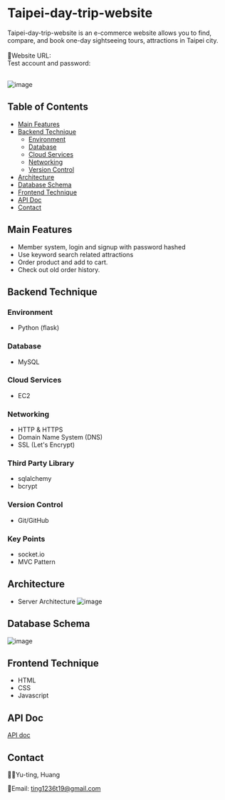 # Taipei-day-trip-website

Taipei-day-trip-website is an e-commerce website allows you to find, compare, and book one-day sightseeing tours, attractions in Taipei city.
<br/>
<br/>
🔗Website URL:
<br/>
Test account and password:
<br/>
<br/>

![image](https://github.com/jenniehuang/Co-Edit/blob/master/Demo-v1.gif?raw=true)

## Table of Contents

- [Main Features](#main-features)
- [Backend Technique](#backend-technique)
  - [Environment](#environment)
  - [Database](#database)
  - [Cloud Services](#cloud-services)
  - [Networking](#networking)
  - [Version Control](#version-control)
- [Architecture](#architecture)
- [Database Schema](#database-schema)
- [Frontend Technique](#frontend-technique)
- [API Doc](#api-doc)
- [Contact](#contact)

## Main Features

- Member system, login and signup with password hashed
- Use keyword search related attractions
- Order product and add to cart.
- Check out old order history.

## Backend Technique

### Environment

- Python (flask)

### Database

- MySQL

### Cloud Services

- EC2

### Networking

- HTTP & HTTPS
- Domain Name System (DNS)
- SSL (Let's Encrypt)

### Third Party Library

- sqlalchemy
- bcrypt

### Version Control

- Git/GitHub

### Key Points

- socket.io
- MVC Pattern

## Architecture

- Server Architecture
  ![image](https://github.com/jenniehuang/taipei-day-trip-website/blob/main/taipei-day-trip%20archi.png?raw=true)

## Database Schema

![image](https://github.com/jenniehuang/taipei-day-trip-website/blob/main/TaipeiDayTripWebsite.png?raw=true)

## Frontend Technique

- HTML
- CSS
- Javascript

## API Doc

[API doc](https://app.swaggerhub.com/apis-docs/padax/taipei-trip/1.0.0)

## Contact

👩‍💻Yu-ting, Huang
<br/>

📧Email: ting1236t19@gmail.com
